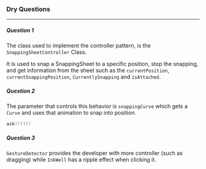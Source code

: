 ### Dry Questions

---

##### Question 1

The class used to implement the controller pattern, is the `SnappingSheetController` Class.

It is used to snap a SnappingSheet to a specific position, stop the snapping, and get information from the sheet such as the `currentPosition`, `currentSnappingPosition`, `CurrentlySnapping` and `isAttached`.


##### Question 2

The parameter that controls this behavior is `snappingCurve` which gets a `Curve` and uses that animation to snap into position.

```python
ask!!!!!!
```


##### Question 3

`GestureDetector` provides the developer with more controller (such as dragging) while `InkWell` has a ripple effect when clicking it.
